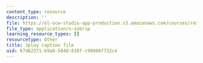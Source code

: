 ```yaml
---
content_type: resource
description: ''
file: https://ol-ocw-studio-app-production.s3.amazonaws.com/courses/res-18-009-learn-differential-equations-up-close-with-gilbert-strang-and-cleve-moler-fall-2015/67d62371b9a85840810fc98986f732c4_cQKR5m5pTTg.vtt
file_type: application/x-subrip
learning_resource_types: []
resourcetype: Other
title: 3play caption file
uid: 67d62371-b9a8-5840-810f-c98986f732c4
---
```


